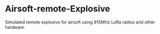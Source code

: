 # Airsoft-remote-Explosive
Simulated remote explosive for airsoft using 915MHz LoRa radios and other hardware.
